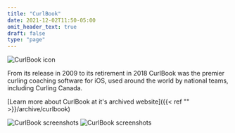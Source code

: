 ```yaml
---
title: "CurlBook"
date: 2021-12-02T11:50-05:00
omit_header_text: true
draft: false
type: "page"
---
```

![CurlBook icon](/images/projects/curlbook-icon.png)

From its release in 2009 to its retirement in 2018 CurlBook was the premier curling coaching software for iOS, used around the world by national teams, including Curling Canada.

[Learn more about CurlBook at it's archived website]({{< ref "" >}}/archive/curlbook)

![CurlBook screenshots](/images/projects/curlbook-combo.jpg)
![CurlBook screenshots](/images/projects/scoring-combo.jpg)